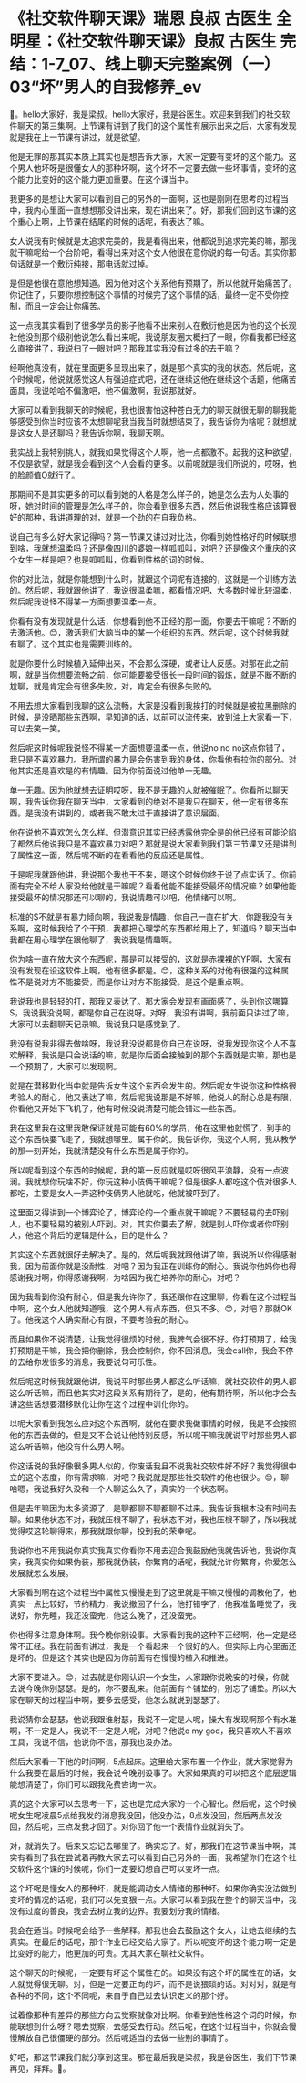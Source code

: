 # 《社交软件聊天课》瑞恩 良叔 古医生 全明星：《社交软件聊天课》良叔 古医生 完结：1-7_07、线上聊天完整案例（一）03“坏”男人的自我修养_ev

🎼。hello大家好，我是梁叔。hello大家好，我是谷医生。欢迎来到我们的社交软件聊天的第三集啊。上节课有讲到了我们的这个属性有展示出来之后，大家有发现就是我在上一节课有讲过，就是欲望。

他是无罪的那其实本质上其实也是想告诉大家，大家一定要有变坏的这个能力。这个男人他坏呀是很懂女人的那种坏啊，这个坏不一定要去做一些坏事情，变坏的这个能力比变好的这个能力更加重要。在这个课当中。

我更多的是想让大家可以看到自己的另外的一面啊，这也是刚刚在思考的过程当中，我内心里面一直想想那没讲出来，现在讲出来了。好，那我们回到这节课的这个重心上啊，上节课在结尾的时候的话呢，有表达了嘛。

女人说我有时候就是太追求完美的，我是看得出来，他都说到追求完美的嘛，那我就干嘛呢给一个台阶吧，看得出来对这个女人他很在意你说的每一句话。其实你那句话就是一个敷衍纯接，那电话就过掉。

是但是他很在意他想知道。因为他对这个关系他有预期了，所以他就开始痛苦了。你记住了，只要你想控制这个事情的时候完了这个事情的话，最终一定不受你控制，而且一定会让你痛苦。

这一点我其实看到了很多学员的影子他看不出来别人在敷衍他是因为他的这个长观社他没到那个级别他说怎么看出来呢，我说朋友圈大概扫了一眼，你看我都已经这么直接讲了，我说扫了一眼对吧？那我其实我没有过多的去干嘛？

经啊他真没有，就在里面更多呈现出来了，就是那个真实的我的状态。然后呢，这个时候呢，他说就感觉这人有强迫症式吧，还在继续这他在继续这个话题，他痛苦面具，我说哈哈不偏激吧，他不偏激啊，我说那就好。

大家可以看到我聊天的时候呢，我也很害怕这种苍白无力的聊天就很无聊的聊我能够感受到你当时应该不太想聊呢我当我当时就想结束了，我告诉你为啥呢？就想就是这女人是还聊吗？我告诉你啊，我聊天啊。

我实战上我特别挑人，就我如果觉得这个人啊，他一点都激不。起我的这种欲望，不仅是欲望，就是我会看到这个人会看的更多。以前呢就是我们所说的，哎呀，他的脸颜值O就行了。

那期间不是其实更多的可以看到她的人格是怎么样子的，她是怎么去为人处事的呀，她对时间的管理是怎么样子的，你会看到很多东西，然后他说我性格应该算很好的那种，我讲道理的对，就是一个劲的在自我负格。

说自己有多么好大家记得吗？第一节课又讲过对比法，你看到她性格好的时候联想到啥，我就想温柔吗？还是像四川的婆娘一样呱呱叫，对吧？还是像这个重庆的这个女生一样是吧？也是呱呱叫，你看到性格的词的时候。

你的对比法，就是你能想到什么时，就跟这个词呢有连接的，这就是一个训练方法的。然后呢，我就跟他讲了，我说很温柔嘛，都看情况吧，大多数时候比较温柔，然后呢我说怪不得某一方面想要温柔一点。

你看有没有发现就是什么话，你想看到他不正经的那一面，你要去干嘛呢？不断的去激活他。😊，激活我们大脑当中的某一个组织的东西。然后呢，这个时候我就有聊了。这个其实也是需要训练的。

就是你要什么时候植入延伸出来，不会那么深硬，或者让人反感。对那在此之前啊，就是当你想要流畅之前，你可能要接受很长一段时间的锻炼，就是不断不断的尬聊，就是肯定会有很多失败，对，肯定会有很多失败的。

不用去想大家看到我聊的这么流畅，大家是没看到我挨打的时候就是被拉黑删除的时候，是没晒那些东西啊，早知道的话，以前可以流传来，放到油上大家看一下，可以去笑一笑。

然后呢这时候呢我说怪不得某一方面想要温柔一点，他说no no no这点你错了，我只是不喜欢暴力。我所谓的暴力是会伤害到我的身体，你看他有拉你的部分。对他其实还是喜欢是的有情趣。因为你前面说过他单一无趣。

单一无趣。因为他就想去证明哎呀，我不是无趣的人就被催眠了。你看所以聊天啊，我告诉你我在聊天当中，大家看到的绝对不是我只在聊天，他一定有很多东西。是我没有讲到的，或者我不敢太过于直接讲了意识层面。

他在说他不喜欢怎么怎么样。但潜意识其实已经透露他完全是的他已经有可能沦陷了都然后他说我只是不喜欢暴力对吧？那就是说大家看到我们第三节课又还是讲到了属性这一面，然后呢不断的在看看他的反应还是属性。

于是呢我就跟他讲，我说那个我也干不来，嗯这个时候你终于说了点实话了。你前面有完全不给人家没给他就是干嘛呢？看看他能不能接受最坏的情况嘛？如果他能接受最坏的情况那还可以聊的，我说情趣可以吧，他情绪可以啊。

标准的S不就是有暴力倾向啊，我说我是情趣，你自己一直在扩大，你跟我没有关系啊，这时候我给了个干预，我都把心理学的东西都给用上了，知道吗？聊天当中我都在用心理学在跟他聊了，我说我是情趣啊。

你为啥一直在放大这个东西呢，那是可以接受的，这就是赤裸裸的YP啊，大家有没有发现在设这软件上啊，他有很多都是。😊，这种关系的对他有很强的这种属性不是说对方不能接受，而是你让对方不能接受。是这个是重点啊。

我说我也是轻轻的打，那我又表达了。那大家会发现有画面感了，头到你这哪算S，我说我没说啊，都是你自己在说呀。对呀，我没有讲啊，我前面只讲过了嘛，大家可以去翻聊天记录嘛。我说我只是感觉到了。

我没有说我非得去做啥呀，我说我没说都是你自己在说呀，说我发现你这个人不喜欢解释，我说是只会说话的嘛，就是你后面会接触到的那个东西就是实嘛，那也是一个预期了，大家可以发现啊。

就是在潜移默化当中就是告诉女生这个东西会发生的。然后呢女生说你这种性格很考验人的耐心，他又表达了嘛，然后呢我说那是不好嘛，他说人的耐心总是有限，你看他又开始下飞机了，他有时候没说清楚可能会错过一些东西。

我在这里我在这里我敢保证就是可能有60%的学员，他在这里他就慌了，到手的这个东西快要飞走了，我就想哪里。属于你的。我告诉你，我这个人啊，我从教学的那一刻开始，我就清楚没有什么东西是属于你的。

所以呢看到这个东西的时候呢，我的第一反应就是哎呀很风平浪静，没有一点波澜。我就想你玩啥不好，你玩这种小伎俩干嘛呢？但是很多人都吃这个伎对很多人都吃，主要是女人一弄这种伎俩男人他就吃，他就被吓到了。

这里面又得讲到一个博弈论了，博弈论的一个重点就干嘛呢？不要轻易的去吓别人，也不要轻易的被别人吓到。对，其实你要去了解，就是别人吓你或者你吓别人，他这个背后的逻辑是什么，目的是什么？

其实这个东西就很好去解决了。是的，然后呢我就跟他讲了嘛，我说所以你得感谢我，因为前面你就是没耐性，对吧？因为我正在训练你的耐心。我说你他妈你也得感谢我对啊，你得感谢我啊，为啥因为我在培养你的耐心，对吧？

因为我看到你没有耐心，但是我允许你了，我还跟你在这里聊，你看在这个过程当中啊，这个女人他就知道哦，这个男人有点东西，但又不多。😊，对吧？那就OK了。他我这个人确实耐心有限，不要考验我的耐心。

而且如果你不说清楚，让我觉得很烦的时候，我脾气会很不好。你打预期了，给我打预期是干嘛，我会把你删除，我会控制你，你不回消息，我会call你，我会不停的去给你发很多的消息，我要说句可乐性。

然后呢这时候我就跟他讲，我说平时那些男人都这么听话嘛，就社交软件的男人都这么听话嘛，而且他其实对这段关系有期待了，是的，他有期待啊，所以他才会去讲这些话想要潜移默化让你在这个过程中训化你的。

以呢大家看到我怎么应对这个东西啊，就他在要求我做事情的时候，我是不会按照他的东西去做的，但是又不会说让他特别反感，所以呢干嘛我就说平时那些男人都这么听话嘛，他没有什么男人啊。

你这话说的我好像很多男人似的，你废话我且不说我社交软件好不好？我觉得很中立的这个态度，你有需求嘛，对吧？我说就是那些社交软件的他也很少。😊，聊哈嗯，我说我好久没和一个人聊这么久了，真实的一个状态啊。

但是去年嘛因为太多资源了，是聊都聊不聊都聊不过来。我告诉我根本没有时间去聊。如果他状态不对，我就压根不聊了，我状态不对，我也压根不聊了，所以我就觉得哎这轮聊得来，那我就跟你聊，投到我的荣幸呢。

我说你也不用我说你真实我真实你看你不用去迎合我鼓励他我就告诉他，我说你真实，我真实你如果伪装，那我就伪装，你繁育的话呢，我就允许你繁育，你爱怎么发展就怎么发展。

大家看到啊在这个过程当中属性又慢慢走到了这里就是干嘛又慢慢的调教他了，他真实一点比较好，节约精力，我说撤回了什么，他打错字了，他我准备睡觉了，我说好，你先睡，我还没蛮完，他这么晚了，还没蛮完。

你也得多注意身体啊。我今晚你别设事。大家看到我的这种不正经啊，他一定是经常不正经。我在前面有讲过，我是一个看起来一个很好的人。但实际上内心里面还是坏的。但是这个其实也是因为你前面有在慢慢的植入和推进。

大家不要进入。😊，过去就是你刚认识一个女生，人家跟你说晚安的时候，你就去说今晚你别瑟瑟。是的，你不要乱来。他前面有个铺垫的，别忘了铺垫。所以大家在聊天的过程当中啊，要多去感受，他怎么就说到瑟瑟了。

我说猜你会瑟瑟，他说我跟谁射瑟，我说不一定是人呢，操大有发现啊那个有水准啊，不一定是人，我说不一定是人呢，对吧？他说o my god，我只喜欢人不喜欢工具，我说不信，他说你不信，那我也没办法。

然后大家看一下他的时间啊，5点起床。这里给大家布置一个作业，就大家觉得为什么我要在最后的时候，我会说今晚别设事了。大家如果真的可以把这个底层逻辑能想清楚了，你们可以跟我免费咨询一次。

真的这个大家可以去思考一下，这也是完成大家的一个心智化。然后呢，这个时候呢女生呢凌晨5点给我发的消息我没回，他没办法，8点发没回，然后两点发没回，然后呢，三点发我才回了。对你回了他一个表情作业就消失了。

对，就消失了。后来又忘记去哪里了。确实忘了。好，那我们在这节课当中啊，其实有看到了我在尝试着再教大家去可以看到自己另外的一面，我希望你们在这个社交软件这个课的时候呢，你们一定要幻想自己可以变坏一点。

这个坏呢是懂女人的那种坏，就是能调动女人情绪的那种坏。如果你确实没法做到变坏的情况的话呢，我们可以先变狠一点。大家可以看到我在整个的聊天当中，我没有过度的善良，我会去树立我的边界。我要划分我的情绪。

我会在适当。时候呢会给予一些解释。那我也会去鼓励这个女人，让她去继续的去真实。在最后的话呢，那个作业已经交给大家了。所以呢变坏的这个能力啊一定是比变好的能力，他更加的可贵。尤其大家在聊社交软件。

这个聊天的时候呢，一定要有坏这个属性在的。如果没有这个坏的属性在的话，女人就觉得很无聊。对，但是一定要正向的坏，而不是说猥琐的话。对对对，就是有各种的不同，这个不同呢，来自于自己过去认识定义的那个好。

试着像那种有差异的那些方向去觉察就像对比啊。你看到他性格这个词的时候，你能联想到什么呀？嗯去觉察，去感受去行动。然后呢，在这个过程当中，你就会慢慢解放自己很僵硬的部分。然后呢适当的去做一些别的事情了。

好吧，那这节课我们就分享到这里。那在最后我是梁叔，我是谷医生，我们下节课再见，拜拜。🎼。